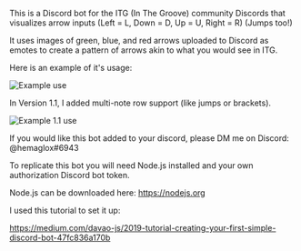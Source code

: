 This is a Discord bot for the ITG (In The Groove) community Discords that visualizes arrow inputs (Left = L, Down = D, Up = U, Right = R) (Jumps too!)

It uses images of green, blue, and red arrows uploaded to Discord as emotes to create a pattern of arrows
akin to what you would see in ITG.

Here is an example of it's usage:

![Example use](https://i.imgur.com/yhC03H4.png)

In Version 1.1, I added multi-note row support (like jumps or brackets).

![Example 1.1 use](https://i.imgur.com/1BX9hP2.png)

If you would like this bot added to your discord, please DM me on Discord:
@hemaglox#6943

To replicate this bot you will need Node.js installed and your own authorization Discord bot token.

Node.js can be downloaded here: https://nodejs.org

I used this tutorial to set it up:

https://medium.com/davao-js/2019-tutorial-creating-your-first-simple-discord-bot-47fc836a170b


